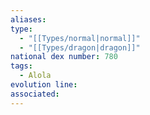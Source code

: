 ```yaml
---
aliases: 
type:
  - "[[Types/normal|normal]]"
  - "[[Types/dragon|dragon]]"
national dex number: 780
tags:
  - Alola
evolution line: 
associated:
---
```

